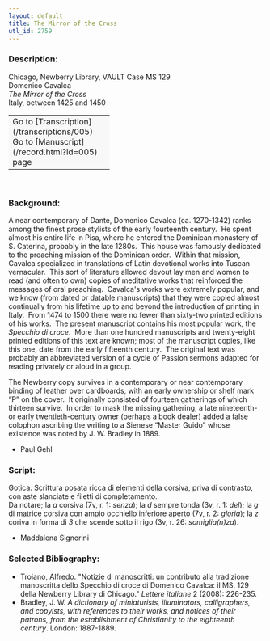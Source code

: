 ```yaml
---
layout: default
title: The Mirror of the Cross
utl_id: 2759
---
```


### Description:

Chicago, Newberry Library, VAULT Case MS 129<br>
Domenico Cavalca<br>
_The Mirror of the Cross_<br>
Italy, between 1425 and 1450

<table border="0.5" cellpadding="1" cellspacing="1" style="width: 200px; background-color:#F8F8F8;"><tbody><tr><td>Go to [Transcription](/transcriptions/005)<br>
Go to [Manuscript](/record.html?id=005) page</td></tr></tbody></table> 

### Background:

A near contemporary of Dante, Domenico Cavalca (ca. 1270-1342) ranks among the finest prose stylists of the early fourteenth century.  He spent almost his entire life in Pisa, where he entered the Dominican monastery of S. Caterina, probably in the late 1280s.  This house was famously dedicated to the preaching mission of the Dominican order.  Within that mission, Cavalca specialized in translations of Latin devotional works into Tuscan vernacular.  This sort of literature allowed devout lay men and women to read (and often to own) copies of meditative works that reinforced the messages of oral preaching.  Cavalca's works were extremely popular, and we know (from dated or datable manuscripts) that they were copied almost continually from his lifetime up to and beyond the introduction of printing in Italy.  From 1474 to 1500 there were no fewer than sixty-two printed editions of his works.  The present manuscript contains his most popular work, the <i>Specchio di croce</i>.  More than one hundred manuscripts and twenty-eight printed editions of this text are known; most of the manuscript copies, like this one, date from the early fifteenth century.  The original text was probably an abbreviated version of a cycle of Passion sermons adapted for reading privately or aloud in a group.

The Newberry copy survives in a contemporary or near contemporary binding of leather over cardboards, with an early ownership or shelf mark “P” on the cover.  It originally consisted of fourteen gatherings of which thirteen survive.  In order to mask the missing gathering, a late nineteenth- or early twentieth-century owner (perhaps a book dealer) added a false colophon ascribing the writing to a Sienese “Master Guido” whose existence was noted by J. W. Bradley in 1889.

- Paul Gehl

### Script:

Gotica. Scrittura posata ricca di elementi della corsiva, priva di contrasto, con aste slanciate e filetti di completamento.<br>
Da notare; la _a_ corsiva (7v, r. 1: _senza_); la _d_ sempre tonda (3v, r. 1: _del_); la _g_ di matrice corsiva con ampio occhiello inferiore aperto (7v, r. 2: _gloria_); la _z_ coriva in forma di _3_ che scende sotto il rigo (3v, r. 26: _somiglia(n)za_).<br>
- Maddalena Signorini

### Selected Bibliography:

- Troiano, Alfredo. "Notizie di manoscritti: un contributo alla tradizione manoscritta dello Specchio di croce di Domenico Cavalca: il MS. 129 della Newberry Library di Chicago." _Lettere italiane_ 2 (2008): 226-235.<br>
- Bradley, J. W. _A dictionary of miniaturists, illuminators, calligraphers, and copyists, with references to their works, and notices of their patrons, from the establishment of Christianity to the eighteenth century_. London: 1887-1889.

